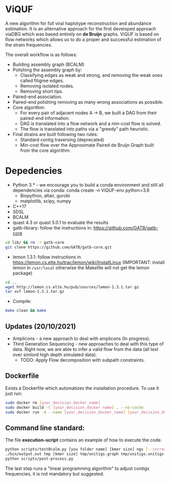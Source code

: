 # ViQUF

A new algorithm for full viral haplotype reconstruction and abundance estimation. It is an alternative approach for the first developed approach viaDBG which was based entirely on **de Bruijn** graphs. ViQUF is based on flow networks which allows us to do a proper and successful estimation of the strain frequencies. 

The overall workflow is as follows:

* Building assembly graph (BCALM)
* Polishing the assembly graph by:
	* Classifying edges as weak and strong, and removing the weak ones called filigree edges.
	* Removing isolated nodes.
	* Removing short tips.
* Paired-end association.
* Paired-end polishing removing as many wrong associations as possible.	
* Core algorithm:
	* For every pair of adjacent nodes A -> B, we built a DAG from their paired-end information.
	* DAG is translated into a flow network and a min-cost flow is solved.
	* The flow is translated into paths via a "greedy" path heuristic. 
* Final strains are built following two rules:
	* Standard contig traversing (deprecated)
	* Min-cost flow over the Approximate Paired de Bruijn Graph built from the core algorithm.

# Depedencies

* Python 3.* - we encourage you to build a conda environment and still all dependencies via conda: conda create -n ViQUF-env python=3.6
	* Biopython, altair, gurobi 
	* matplotlib, scipy, numpy
* C++17
* SDSL
* BCALM
* quast 4.3 or quast 5.0.1 to evaluate the results
* gatb-library: follow the instructions in: https://github.com/GATB/gatb-core
```bash
cd lib/ && rm -r gatb-core
git clone https://github.com/GATB/gatb-core.git
```
* lemon 1.3.1: follow instructions in https://lemon.cs.elte.hu/trac/lemon/wiki/InstallLinux (IMPORTANT: install lemon in `/usr/local` otherwise the Makefile will not get the lemon package)
```bash
cd ..
wget http://lemon.cs.elte.hu/pub/sources/lemon-1.3.1.tar.gz
tar xvf lemon-1.3.1.tar.gz
```
* Compile:
```bash
make clean && make
```


## Updates (20/10/2021)

* Amplicons - a new approach to deal with amplicons (In progress).
* Third Generation Sequencing - new approaches to deal with this type of data. Right now, we are able to infer a valid flow from the data (all test over simlord high depth simulated data).
	* TODO: Apply Flow decomposition with subpath constraints.

## Dockerfile
Exists a Dockerfile which automatizes the installation procedure. To use it just run:
```bash
sudo docker rm [your_decision_docker_name]
sudo docker build -t [your_decision_docker_name] . --no-cache
sudo docker run -d --name [your_decision_docker_name] [your_decision_docker_name]
```

## Command line standard:

The file **execution-script** contains an example of how to execute the code.
```bash
python scripts/testBcalm.py [you folder name] [kmer size] ngs [--correct/--no-correct] [--join] --no-meta
./bin/output.out tmp [kmer size] tmp/unitigs.graph tmp/unitigs.unitigs.fa tmp/unitigs-viadbg.fa tmp/Ownlatest/append.fasta [complete set of reads (optional)] [--debug] --virus
python scripts/post-process.py
```

The last step runs a "linear programming algorithm" to adjust contigs frequencies, it is not mandatory but suggested.


